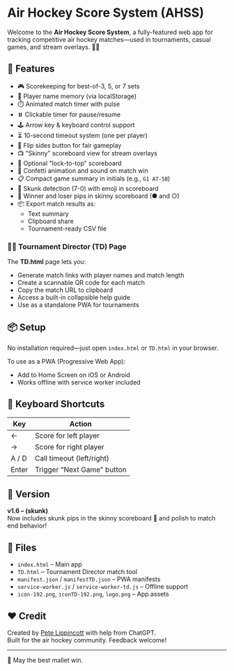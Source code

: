 # Air Hockey Score System (AHSS)

Welcome to the **Air Hockey Score System**, a fully-featured web app for tracking competitive air hockey matches—used in tournaments, casual games, and stream overlays. 🏒💥

## 🚀 Features

- 🎮 Scorekeeping for best-of-3, 5, or 7 sets
- 🧠 Player name memory (via localStorage)
- ⏱️ Animated match timer with pulse
- ⏸️ Clickable timer for pause/resume
- 🕹️ Arrow key & keyboard control support
- ⏳ 10-second timeout system (one per player)
- 🔁 Flip sides button for fair gameplay
- 📺 "Skinny" scoreboard view for stream overlays
- 📌 Optional "lock-to-top" scoreboard
- 🔔 Confetti animation and sound on match win
- 📋 Compact game summary in initials (e.g., `G1 A7-5B`)
- 🦨 Skunk detection (7-0) with emoji in scoreboard
- 🔘 Winner and loser pips in skinny scoreboard (● and ○)
- 📦 Export match results as:
  - Text summary
  - Clipboard share
  - Tournament-ready CSV file

### 🧑‍⚖️ Tournament Director (TD) Page

The **TD.html** page lets you:
- Generate match links with player names and match length
- Create a scannable QR code for each match
- Copy the match URL to clipboard
- Access a built-in collapsible help guide
- Use as a standalone PWA for tournaments

## 📦 Setup

No installation required—just open `index.html` or `TD.html` in your browser.

To use as a PWA (Progressive Web App):
- Add to Home Screen on iOS or Android
- Works offline with service worker included

## 🧪 Keyboard Shortcuts

| Key        | Action                        |
|------------|-------------------------------|
| ←          | Score for left player         |
| →          | Score for right player        |
| A / D      | Call timeout (left/right)     |
| Enter      | Trigger "Next Game" button    |

## 📜 Version

**v1.6 – (skunk)**  
Now includes skunk pips in the skinny scoreboard 🦨 and polish to match end behavior!

## 📁 Files

- `index.html` – Main app
- `TD.html` – Tournament Director match tool
- `manifest.json` / `manifestTD.json` – PWA manifests
- `service-worker.js` / `service-worker-td.js` – Offline support
- `icon-192.png`, `iconTD-192.png`, `logo.png` – App assets

## ❤️ Credit

Created by [Pete Lippincott](https://github.com/petesimple) with help from ChatGPT.  
Built for the air hockey community. Feedback welcome!

---

🏓 May the best mallet win.
